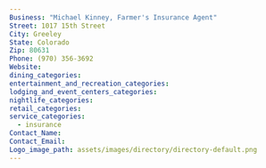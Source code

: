```yaml
---
Business: "Michael Kinney, Farmer's Insurance Agent"
Street: 1017 15th Street
City: Greeley
State: Colorado
Zip: 80631
Phone: (970) 356-3692
Website:
dining_categories:
entertainment_and_recreation_categories:
lodging_and_event_centers_categories:
nightlife_categories:
retail_categories:
service_categories:
  - insurance
Contact_Name:
Contact_Email:
Logo_image_path: assets/images/directory/directory-default.png
---
```



